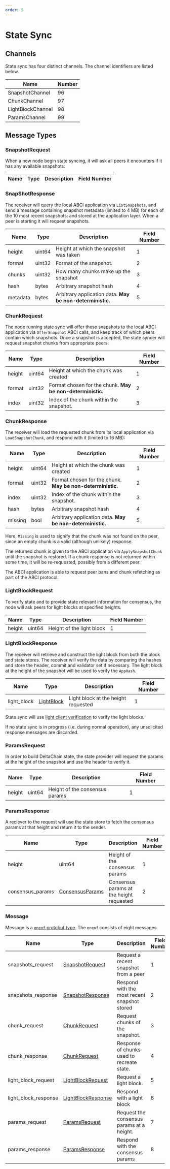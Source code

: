 ```yaml
---
order: 5
---
```


# State Sync

## Channels

State sync has four distinct channels. The channel identifiers are listed below.

| Name              | Number |
|-------------------|--------|
| SnapshotChannel   | 96     |
| ChunkChannel      | 97     |
| LightBlockChannel | 98     |
| ParamsChannel     | 99     |

## Message Types

### SnapshotRequest

When a new node begin state syncing, it will ask all peers it encounters if it has any
available snapshots:

| Name     | Type   | Description | Field Number |
|----------|--------|-------------|--------------|

### SnapShotResponse

The receiver will query the local ABCI application via `ListSnapshots`, and send a message
containing snapshot metadata (limited to 4 MB) for each of the 10 most recent snapshots: and stored at the application layer. When a peer is starting it will request snapshots.  

| Name     | Type   | Description                                               | Field Number |
|----------|--------|-----------------------------------------------------------|--------------|
| height   | uint64 | Height at which the snapshot was taken                    | 1            |
| format   | uint32 | Format of the snapshot.                                   | 2            |
| chunks   | uint32 | How many chunks make up the snapshot                      | 3            |
| hash     | bytes  | Arbitrary snapshot hash                                   | 4            |
| metadata | bytes  | Arbitrary application data. **May be non-deterministic.** | 5            |

### ChunkRequest

The node running state sync will offer these snapshots to the local ABCI application via
`OfferSnapshot` ABCI calls, and keep track of which peers contain which snapshots. Once a snapshot
is accepted, the state syncer will request snapshot chunks from appropriate peers:

| Name   | Type   | Description                                                 | Field Number |
|--------|--------|-------------------------------------------------------------|--------------|
| height | uint64 | Height at which the chunk was created                       | 1            |
| format | uint32 | Format chosen for the chunk.  **May be non-deterministic.** | 2            |
| index  | uint32 | Index of the chunk within the snapshot.                     | 3            |

### ChunkResponse

The receiver will load the requested chunk from its local application via `LoadSnapshotChunk`,
and respond with it (limited to 16 MB):

| Name    | Type   | Description                                                 | Field Number |
|---------|--------|-------------------------------------------------------------|--------------|
| height  | uint64 | Height at which the chunk was created                       | 1            |
| format  | uint32 | Format chosen for the chunk.  **May be non-deterministic.** | 2            |
| index   | uint32 | Index of the chunk within the snapshot.                     | 3            |
| hash    | bytes  | Arbitrary snapshot hash                                     | 4            |
| missing | bool   | Arbitrary application data. **May be non-deterministic.**   | 5            |

Here, `Missing` is used to signify that the chunk was not found on the peer, since an empty
chunk is a valid (although unlikely) response.

The returned chunk is given to the ABCI application via `ApplySnapshotChunk` until the snapshot
is restored. If a chunk response is not returned within some time, it will be re-requested,
possibly from a different peer.

The ABCI application is able to request peer bans and chunk refetching as part of the ABCI protocol.

### LightBlockRequest

To verify state and to provide state relevant information for consensus, the node will ask peers for
light blocks at specified heights.

| Name     | Type   | Description                | Field Number |
|----------|--------|----------------------------|--------------|
| height   | uint64 | Height of the light block  | 1            |

### LightBlockResponse

The receiver will retrieve and construct the light block from both the block and state stores. The
receiver will verify the data by comparing the hashes and store the header, commit and validator set
if necessary. The light block at the height of the snapshot will be used to verify the `AppHash`.

| Name          | Type                                                    | Description                          | Field Number |
|---------------|---------------------------------------------------------|--------------------------------------|--------------|
| light_block   | [LightBlock](../../core/data_structures.md#lightblock)  | Light block at the height requested  | 1            |

State sync will use [light client verification](../../light-client/verification.README.md) to verify
the light blocks.


If no state sync is in progress (i.e. during normal operation), any unsolicited response messages
are discarded.

### ParamsRequest

In order to build DeltaChain state, the state provider will request the params at the height of the snapshot and use the header to verify it.

| Name     | Type   | Description                | Field Number |
|----------|--------|----------------------------|--------------|
| height   | uint64 | Height of the consensus params  | 1            |


### ParamsResponse

A reciever to the request will use the state store to fetch the consensus params at that height and return it to the sender.

| Name     | Type   | Description                     | Field Number |
|----------|--------|---------------------------------|--------------|
| height   | uint64 | Height of the consensus params  | 1            |
| consensus_params | [ConsensusParams](../../core/data_structures.md#ConsensusParams) | Consensus params at the height requested | 2 |


### Message

Message is a [`oneof` protobuf type](https://developers.google.com/protocol-buffers/docs/proto#oneof). The `oneof` consists of eight messages.

| Name                 | Type                                       | Description                                  | Field Number |
|----------------------|--------------------------------------------|----------------------------------------------|--------------|
| snapshots_request    | [SnapshotRequest](#snapshotrequest)        | Request a recent snapshot from a peer        | 1            |
| snapshots_response   | [SnapshotResponse](#snapshotresponse)      | Respond with the most recent snapshot stored | 2            |
| chunk_request        | [ChunkRequest](#chunkrequest)              | Request chunks of the snapshot.              | 3            |
| chunk_response       | [ChunkRequest](#chunkresponse)             | Response of chunks used to recreate state.   | 4            |
| light_block_request  | [LightBlockRequest](#lightblockrequest)    | Request a light block.                       | 5            |
| light_block_response | [LightBlockResponse](#lightblockresponse)  | Respond with a light block                   | 6            |
| params_request  | [ParamsRequest](#paramsrequest)    | Request the consensus params at a height.                       | 7            |
| params_response | [ParamsResponse](#paramsresponse)  | Respond with the consensus params                   | 8            |
